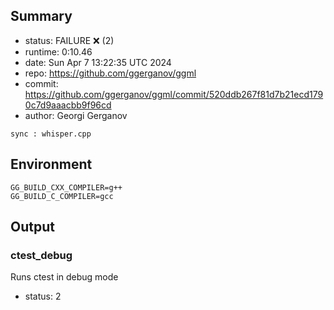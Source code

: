 ## Summary

- status:  FAILURE ❌ (2)
- runtime: 0:10.46
- date:    Sun Apr  7 13:22:35 UTC 2024
- repo:    https://github.com/ggerganov/ggml
- commit:  https://github.com/ggerganov/ggml/commit/520ddb267f81d7b21ecd1790c7d9aaacbb9f96cd
- author:  Georgi Gerganov
```
sync : whisper.cpp
```

## Environment

```
GG_BUILD_CXX_COMPILER=g++
GG_BUILD_C_COMPILER=gcc
```

## Output

### ctest_debug

Runs ctest in debug mode
- status: 2
```

```

